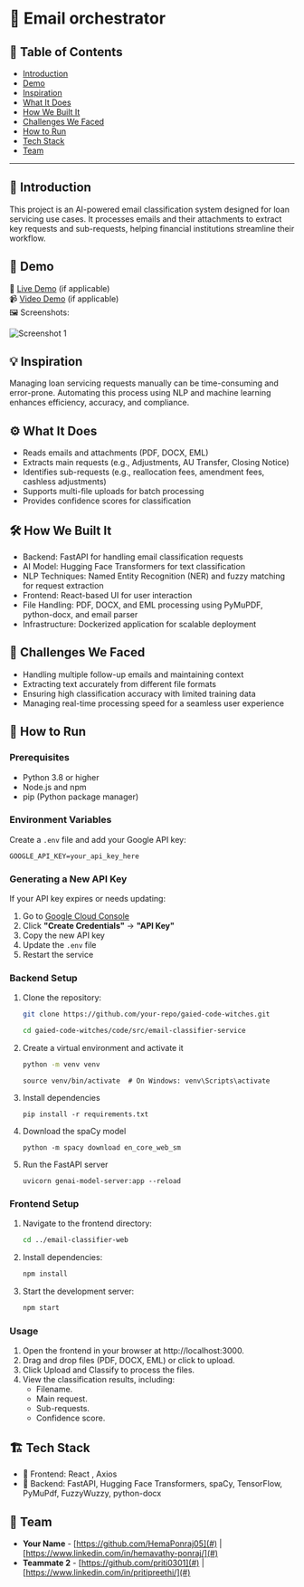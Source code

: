 # 🚀 Email orchestrator

## 📌 Table of Contents
- [Introduction](#introduction)
- [Demo](#demo)
- [Inspiration](#inspiration)
- [What It Does](#what-it-does)
- [How We Built It](#how-we-built-it)
- [Challenges We Faced](#challenges-we-faced)
- [How to Run](#how-to-run)
- [Tech Stack](#tech-stack)
- [Team](#team)

---

## 🎯 Introduction
This project is an AI-powered email classification system designed for loan servicing use cases. It processes emails and their attachments to extract key requests and sub-requests, helping financial institutions streamline their workflow.
## 🎥 Demo
🔗 [Live Demo](#) (if applicable)  
📹 [Video Demo](#) (if applicable)  
🖼️ Screenshots:

![Screenshot 1](link-to-image)

## 💡 Inspiration
Managing loan servicing requests manually can be time-consuming and error-prone. Automating this process using NLP and machine learning enhances efficiency, accuracy, and compliance.
## ⚙️ What It Does
- Reads emails and attachments (PDF, DOCX, EML)
- Extracts main requests (e.g., Adjustments, AU Transfer, Closing Notice)
- Identifies sub-requests (e.g., reallocation fees, amendment fees, cashless adjustments)
- Supports multi-file uploads for batch processing 
- Provides confidence scores for classification

## 🛠️ How We Built It
- Backend: FastAPI for handling email classification requests
- AI Model: Hugging Face Transformers for text classification
- NLP Techniques: Named Entity Recognition (NER) and fuzzy matching for request extraction
- Frontend: React-based UI for user interaction
- File Handling: PDF, DOCX, and EML processing using PyMuPDF, python-docx, and email parser
- Infrastructure: Dockerized application for scalable deployment

## 🚧 Challenges We Faced
- Handling multiple follow-up emails and maintaining context
- Extracting text accurately from different file formats
- Ensuring high classification accuracy with limited training data
- Managing real-time processing speed for a seamless user experience

## 🏃 How to Run

### Prerequisites
- Python 3.8 or higher
- Node.js and npm
- pip (Python package manager)

### Environment Variables
Create a `.env` file and add your Google API key:
```plaintext
GOOGLE_API_KEY=your_api_key_here
```

### Generating a New API Key
If your API key expires or needs updating:
1. Go to [Google Cloud Console](https://console.cloud.google.com/apis/credentials)
2. Click **"Create Credentials"** → **"API Key"**
3. Copy the new API key
4. Update the `.env` file
5. Restart the service

### Backend Setup
1. Clone the repository:
   ```bash
   git clone https://github.com/your-repo/gaied-code-witches.git
   ```
   ```sh 
   cd gaied-code-witches/code/src/email-classifier-service
   ```
2. Create a virtual environment and activate it
   ```sh 
   python -m venv venv 
   ```
   ```shell
   source venv/bin/activate  # On Windows: venv\Scripts\activate
   ```
3. Install dependencies
   ```shell
   pip install -r requirements.txt
   ```
4. Download the spaCy model
   ```shell
   python -m spacy download en_core_web_sm
   ```
5. Run the FastAPI server
   ```shell
   uvicorn genai-model-server:app --reload
   ```

### Frontend Setup
1. Navigate to the frontend directory:
   ``` bash
   cd ../email-classifier-web
   ```
2. Install dependencies:
   ```bash 
   npm install
   ```
3. Start the development server:
   ``` bash 
   npm start
   ```

### Usage
1. Open the frontend in your browser at http://localhost:3000.
2. Drag and drop files (PDF, DOCX, EML) or click to upload.
3. Click Upload and Classify to process the files.
4. View the classification results, including:
   - Filename.
   - Main request.
   - Sub-requests.
   - Confidence score.

## 🏗️ Tech Stack
- 🔹 Frontend: React , Axios
- 🔹 Backend: FastAPI, Hugging Face Transformers, spaCy, TensorFlow, PyMuPdf, FuzzyWuzzy, python-docx

## 👥 Team
- **Your Name** - [https://github.com/HemaPonraj05](#) | [https://www.linkedin.com/in/hemavathy-ponraj/](#)
- **Teammate 2** - [https://github.com/priti0301](#) | [https://www.linkedin.com/in/pritipreethi/](#)
